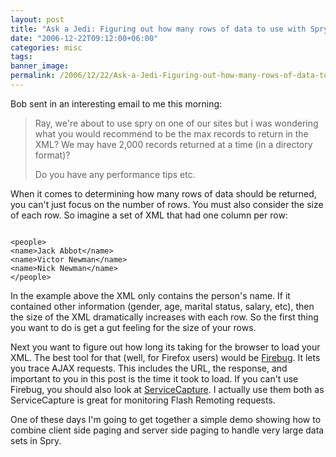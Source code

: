 ```yaml
---
layout: post
title: "Ask a Jedi: Figuring out how many rows of data to use with Spry"
date: "2006-12-22T09:12:00+06:00"
categories: misc 
tags: 
banner_image: 
permalink: /2006/12/22/Ask-a-Jedi-Figuring-out-how-many-rows-of-data-to-use-with-Spry
---
```


Bob sent in an interesting email to me this morning:

<blockquote>
Ray, we're about to use spry on one of our sites but i was wondering what you
would recommend to be the max records to return in the XML?  We may have 2,000
records returned at a time (in a directory format)? 

Do you have any
performance tips etc.
</blockquote>

When it comes to determining how many rows of data should be returned, you can't just focus on the number of rows. You must also consider the size of each row. So imagine a set of XML that had one column per row:

<code>
&lt;people&gt;
&lt;name&gt;Jack Abbot&lt;/name&gt;
&lt;name&gt;Victor Newman&lt;/name&gt;
&lt;name&gt;Nick Newman&lt;/name&gt;
&lt;/people&gt;
</code>

In the example above the XML only contains the person's name. If it contained other information (gender, age, marital status, salary, etc), then the size of the XML dramatically increases with each row. So the first thing you want to do is get a gut feeling for the size of your rows. 

Next you want to figure out how long its taking for the browser to load your XML. The best tool for that (well, for Firefox users) would be <a href="http://www.getfirebug.com/">Firebug</a>. It lets you trace AJAX requests. This includes the URL, the response, and important to you in this post is the time it took to load. If you can't use Firebug, you should also look at <a href="http://kevinlangdon.com/serviceCapture/">ServiceCapture</a>.  I actually use them both as ServiceCapture is great for monitoring Flash Remoting requests.

One of these days I'm going to get together a simple demo showing how to combine client side paging and server side paging to handle very large data sets in Spry.